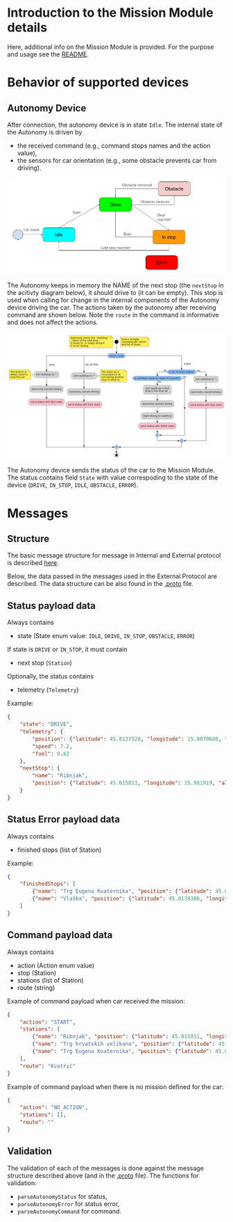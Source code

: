 # Introduction to the Mission Module details

Here, additional info on the Mission Module is provided. For the purpose and usage see the [README](../README.md).

# Behavior of supported devices

## Autonomy Device

After connection, the autonomy device is in state `Idle`. The internal state of the Autonomy is driven by

- the received command (e.g., command stops names and the action value),
- the sensors for car orientation (e.g., some obstacle prevents car from driving).

![autonomy state diagram](images/image.png "Car state diagram")

The Autonomy keeps in memory the NAME of the next stop (the `nextStop` in the acitivty diagram below), it should drive to (it can be empty). This stop is used when calling for change in the internal components of the Autonomy device driving the car. The actions taken by the autonomy after receiving command are shown below. Note the `route` in the command is informative and does not affect the actions.

![activity diagram of autonomy receiving command](uml/exported_diagrams/command_activity_diagram.png "Activity diagram of the autonomy receiving command")

The Autonomy device sends the status of the car to the Mission Module. The status contains field `State` with value correspoding to the state of the device (`DRIVE`, `IN_STOP`, `IDLE`, `OBSTACLE`, `ERROR`).


# Messages

## Structure

The basic message structure for message in Internal and External protocol is described [here](https://ref.bringautofleet.com/r/protocol/v2/2.0.1/message-structure).

Below, the data passed in the messages used in the External Protocol are described. The data structure can be also found in the [.proto](../lib/protobuf-mission-module/) file.

## Status payload data

Always contains

- state (State enum value: `IDLE`, `DRIVE`, `IN_STOP`, `OBSTACLE`, `ERROR`)

If state is `DRIVE` or `IN_STOP`, it must contain

- next stop (`Station`)

Optionally, the status contains

- telemetry (`Telemetry`)

Example:

```json
{
    "state": "DRIVE",
    "telemetry": {
        "position": {"latitude": 45.8137528, "longitude": 15.9870608, "altitude": 120.7},
        "speed": 7.2,
        "fuel": 0.62
    },
    "nextStop": {
        "name": "Ribnjak",
        "position": {"latitude": 45.815011, "longitude": 15.981919, "altitude": 125.3}
    }
}
```

## Status Error payload data

Always contains

- finished stops (list of Station)

Example:

```json
{
    "finishedStops": [
        {"name": "Trg Eugena Kvaternika", "position": {"latitude": 45.8144669, "longitude": 15.9965289, "altitude": 115.1}},
        {"name": "Vlaška", "position": {"latitude": 45.8139306, "longitude": 15.9913147, "altitude": 118.4}}
    ]
}
```

## Command payload data

Always contains

- action (Action enum value)
- stop (Station)
- stations (list of Station)
- route (string)

Example of command payload when car received the mission:

```json
{
    "action": "START",
    "stations": [
        {"name": "Ribnjak", "position": {"latitude": 45.815011, "longitude": 15.981919, "altitude": 125.3}},
        {"name": "Trg hrvatskih velikana", "position": {"latitude": 45.8120758, "longitude": 15.9837108, "altitude": 120.7}},
        {"name": "Trg Eugena Kvaternika", "position": {"latitude": 45.8144669, "longitude": 15.9965289, "altitude": 115.1}}
    ],
    "route": "Kvatrić"
}
```

Example of command payload when there is no mission defined for the car:

```json
{
    "action": "NO_ACTION",
    "stations": [],
    "route": ""
}
```

## Validation

The validation of each of the messages is done against the message structure described above (and in the [.proto](../lib/protobuf-mission-module/) file). The functions for validation:

- `parseAutonomyStatus` for status,
- `parseAutonomyError` for status error,
- `parseAutonomyCommand` for command.
